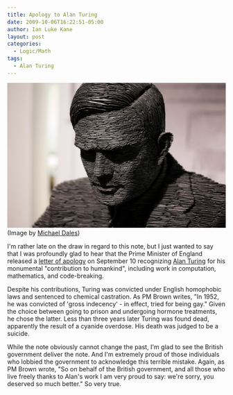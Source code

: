 ```yaml
---
title: Apology to Alan Turing
date: 2009-10-06T16:22:51-05:00
author: Ian Luke Kane
layout: post
categories:
  - Logic/Math
tags:
  - Alan Turing
---
```


![(Image by Michael Dales)](/assets/turing.jpg)  
(Image by [Michael Dales](http://www.flickr.com/photos/mdales/3758731076/sizes/z/in/photostream/))

I'm rather late on the draw in regard to this note, but I just wanted
to say that I was profoundly glad to hear that the Prime Minister of
England released a
[letter of apology](http://news.bbc.co.uk/2/hi/8249792.stm) on September
10 recognizing [Alan Turing](http://en.wikipedia.org/wiki/Alan_Turing)
for his monumental "contribution to humankind", including work in
computation, mathematics, and code-breaking.

Despite his contributions, Turing was convicted under English
homophobic laws and sentenced to chemical castration. As PM Brown
writes, "In 1952, he was convicted of 'gross indecency' - in effect,
tried for being gay." Given the choice between going to prison and
undergoing hormone treatments, he chose the latter. Less than three
years later Turing was found dead, apparently the result of a cyanide
overdose. His death was judged to be a suicide.

While the note obviously cannot change the past, I'm glad to see the
British government deliver the note. And I'm extremely proud of those
individuals who lobbied the government to acknowledge this terrible
mistake. Again, as PM Brown wrote, "So on behalf of the British
government, and all those who live freely thanks to Alan's work I am
very proud to say: we're sorry, you deserved so much better." So very
true.